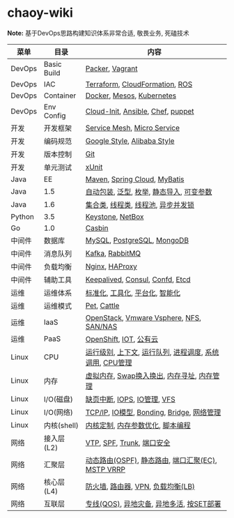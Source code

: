 # chaoy-wiki

**Note:** 基于DevOps思路构建知识体系非常合适, 敬畏业务, 死磕技术

| 菜单 | 目录 | 内容 |
|-----|------|-----|
| DevOps | Basic Build |  [Packer](/wiki/devops/devops.html), [Vagrant](/wiki/devops/devops.html) |
| DevOps | IAC |  [Terraform](/wiki/devops/devops.html), [CloudFormation](/wiki/devops/devops.html), [ROS](/wiki/devops/devops.html) |
| DevOps | Container |  [Docker](/wiki/devops/devops.html), [Mesos](/wiki/devops/devops.html), [Kubernetes](/wiki/devops/devops.html) |
| DevOps | Env Config |  [Cloud-Init](/wiki/devops/devops.html), [Ansible](/wiki/devops/devops.html), [Chef](/wiki/devops/devops.html), [puppet](/wiki/devops/devops.html) |
| 开发 | 开发框架 |  [Service Mesh](/wiki/dev/dev.html), [Micro Service](/wiki/dev/dev.html) |
| 开发 | 编码规范 |  [Google Style](/wiki/dev/dev.html), [Alibaba Style](/wiki/dev/dev.html) |
| 开发 | 版本控制 |  [Git](/wiki/dev/dev.html) |
| 开发 | 单元测试 |  [xUnit](/wiki/dev/dev.html) |
| Java | EE |  [Maven](/wiki/java/java.html), [Spring Cloud](/wiki/java/java.html), [MyBatis](/wiki/java/java.html) |
| Java | 1.5 |  [自动包装](/wiki/java/java.html), [泛型](/wiki/java/java.html), [枚举](/wiki/java/java.html), [静态导入](/wiki/java/java.html), [可变参数](/wiki/java/java.html)  |
| Java | 1.6 |  [集合类](/wiki/java/java.html), [线程类](/wiki/java/java.html), [线程池](/wiki/java/java.html), [异步并发锁](/wiki/java/java.html) |
| Python | 3.5 |  [Keystone](/wiki/python/python.html), [NetBox](/wiki/python/python.html)   |
| Go | 1.0 |  [Casbin](/wiki/go/go.html)  |
| 中间件 | 数据库 |  [MySQL](/wiki/middleware/middleware.html), [PostgreSQL](/wiki/middleware/middleware.html), [MongoDB](/wiki/middleware/middleware.html) |
| 中间件 | 消息队列 |  [Kafka](/wiki/middleware/middleware.html), [RabbitMQ](/wiki/middleware/middleware.html) |
| 中间件 | 负载均衡 |  [Nginx](/wiki/middleware/middleware.html), [HAProxy](/wiki/middleware/middleware.html) |
| 中间件 | 辅助工具 |  [Keepalived](/wiki/middleware/middleware.html), [Consul](/wiki/middleware/middleware.html), [Confd](/wiki/middleware/middleware.html), [Etcd](/wiki/middleware/middleware.html) |
| 运维 | 运维体系 |  [标准化](/wiki/ops/ops.html), [工具化](/wiki/ops/ops.html), [平台化](/wiki/ops/ops.html), [智能化](/wiki/ops/ops.html) |
| 运维 | 运维模式 |  [Pet](/wiki/ops/ops.html), [Cattle](/wiki/ops/ops.html) |
| 运维 | IaaS |  [OpenStack](/wiki/ops/ops.html), [Vmware Vsphere](/wiki/ops/ops.html), [NFS](/wiki/ops/ops.html), [SAN/NAS](/wiki/ops/ops.html) |
| 运维 | PaaS |  [OpenShift](/wiki/ops/ops.html), [IOT](/wiki/ops/ops.html), [公有云](/wiki/ops/ops.html) |
| Linux | CPU |  [运行级别](/wiki/linux/linux.html), [上下文](/wiki/linux/linux.html), [运行队列](/wiki/linux/linux.html), [进程调度](/wiki/linux/linux.html), [系统调用](/wiki/linux/linux.html), [CPU管理](/wiki/linux/linux.html) |
| Linux | 内存 |  [虚拟内存](), [Swap换入换出](/wiki/linux/linux.html), [内存寻址](), [内存管理]() |
| Linux | I/O(磁盘) |  [缺页中断](/wiki/linux/linux.html), [IOPS](), [IO管理](/wiki/linux/linux.html), [VFS](/wiki/linux/linux.html) |
| Linux | I/O(网络) |  [TCP/IP](/wiki/linux/linux.html), [IO模型](), [Bonding](/wiki/linux/linux.html), [Bridge](/wiki/linux/linux.html), [网络管理](/wiki/linux/linux.html) |
| Linux | 内核(shell) |  [内核定制](/wiki/linux/linux.html), [内存参数优化](/wiki/linux/linux.html), [脚本编程](/wiki/linux/linux.html) |
| 网络 | 接入层(L2) |  [VTP](/wiki/network/network.html), [SPF](/wiki/network/network.html), [Trunk](/wiki/network/network.html), [端口安全](/wiki/network/network.html) |
| 网络 | 汇聚层 |  [动态路由(OSPF)](/wiki/network/network.html), [静态路由](/wiki/network/network.html), [端口汇聚(EC)](/wiki/network/network.html), [MSTP VRRP](/wiki/network/network.html) |
| 网络 | 核心层(L4) |  [防火墙](/wiki/network/network.html), [路由器](/wiki/network/network.html), [VPN](), [负载均衡(LB)](/wiki/network/network.html) |
| 网络 | 互联层 |  [专线(QOS)](/wiki/network/network.html), [异地灾备](/wiki/network/network.html), [异地多活](/wiki/network/network.html), [按SET部署](/wiki/network/network.html) |
